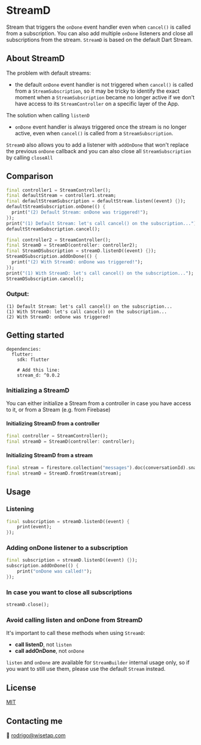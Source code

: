 # StreamD

Stream that triggers the `onDone` event handler even when `cancel()` is called from a subscription.
You can also add multiple `onDone` listeners and close all subscriptions from the stream.
`StreamD` is based on the default Dart Stream.

## About StreamD

The problem with default streams:
- the default `onDone` event handler is not triggered when `cancel()` is called from a `StreamSubscription`,
so it may be tricky to identify the exact moment when a `StreamSubscription` became no longer active if
we don't have access to its `StreamController` on a specific layer of the App.

The solution when calling `listenD`
- `onDone` event handler is always triggered once the stream is no longer active, even when `cancel()` is called from a `StreamSubscription`.

`StreamD` also allows you to add a listener with `addOnDone` that won't replace the previous `onDone` callback
and you can also close all `StreamSubscription` by calling `closeAll`

## Comparison

```dart
final controller1 = StreamController();
final defaultStream = controller1.stream;
final defaultStreamSubscription = defaultStream.listen((event) {});
defaultStreamSubscription.onDone(() {
  print("(2) Default Stream: onDone was triggered!");
});
print("(1) Default Stream: let's call cancel() on the subscription...");
defaultStreamSubscription.cancel();

final controller2 = StreamController();
final StreamD = StreamD(controller: controller2);
final StreamDSubscription = streamD.listenD((event) {});
StreamDSubscription.addOnDone(() {
  print("(2) With StreamD: onDone was triggered!");
});
print("(1) With StreamD: let's call cancel() on the subscription...");
StreamDSubscription.cancel();
```
### Output:

    (1) Default Stream: let's call cancel() on the subscription...
    (1) With StreamD: let's call cancel() on the subscription...
    (2) With StreamD: onDone was triggered!

## Getting started

    dependencies:
      flutter:
        sdk: flutter
            
        # Add this line:
        stream_d: ^0.0.2

### Initializing a StreamD

You can either initialize a Stream from a controller in case you have access to it, or from a Stream (e.g. from Firebase)

#### Initializing StreamD from a controller
```dart
final controller = StreamController();
final streamD = StreamD(controller: controller);
```
#### Initializing StreamD from a stream
```dart
final stream = firestore.collection("messages").doc(conversationId).snapshots();
final streamD = StreamD.fromStream(stream);
```
## Usage

### Listening
```dart
final subscription = streamD.listenD((event) {
    print(event);
});
```
### Adding onDone listener to a subscription
```dart
final subscription = streamD.listenD((event) {});
subscription.addOnDone(() {
    print("onDone was called!");
});
```
### In case you want to close all subscriptions
```dart
streamD.close();
```
### Avoid calling listen and onDone from StreamD

It's important to call these methods when using `StreamD`:
- **call listenD**, not `listen`
- **call addOnDone**, not `onDone`

`listen` and `onDone` are available for `StreamBuilder` internal usage only, so
if you want to still use them, please use the default `Stream` instead.

## License

[MIT](LICENSE)

## Contacting me

📧 rodrigo@wisetap.com
